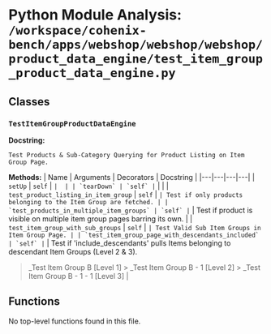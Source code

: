 # Python Module Analysis: `/workspace/cohenix-bench/apps/webshop/webshop/webshop/product_data_engine/test_item_group_product_data_engine.py`

## Classes

### `TestItemGroupProductDataEngine`


**Docstring:**
```
Test Products & Sub-Category Querying for Product Listing on Item Group Page.
```

**Methods:**
| Name | Arguments | Decorators | Docstring |
|---|---|---|---|
| `setUp` | `self` | `` |  |
| `tearDown` | `self` | `` |  |
| `test_product_listing_in_item_group` | `self` | `` | Test if only products belonging to the Item Group are fetched. |
| `test_products_in_multiple_item_groups` | `self` | `` | Test if product is visible on multiple item group pages barring its own. |
| `test_item_group_with_sub_groups` | `self` | `` | Test Valid Sub Item Groups in Item Group Page. |
| `test_item_group_page_with_descendants_included` | `self` | `` | Test if 'include_descendants' pulls Items belonging to descendant Item Groups (Level 2 & 3).
> _Test Item Group B [Level 1]
        > _Test Item Group B - 1 [Level 2]
                > _Test Item Group B - 1 - 1 [Level 3] |





## Functions

No top-level functions found in this file.
